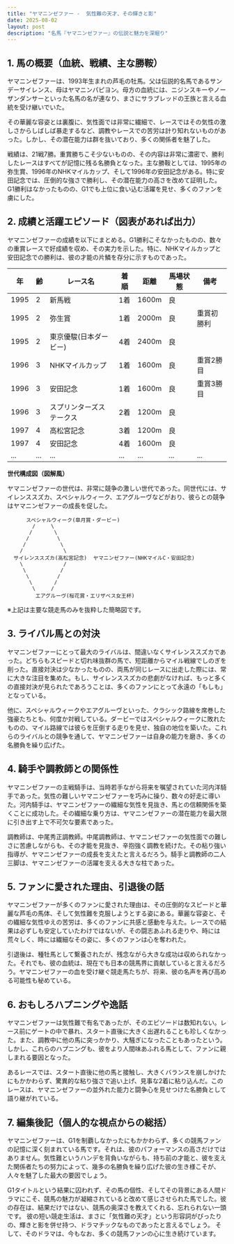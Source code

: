 ```yaml
---
title: "ヤマニンゼファー -  気性難の天才、その輝きと影"
date: 2025-08-02
layout: post
description: "名馬『ヤマニンゼファー』の伝説と魅力を深堀り"
---
```


## 1. 馬の概要（血統、戦績、主な勝鞍）

ヤマニンゼファーは、1993年生まれの芦毛の牡馬。父は伝説的名馬であるサンデーサイレンス、母はヤマニンパピヨン。母方の血統には、ニジンスキーやノーザンダンサーといった名馬の名が連なり、まさにサラブレッドの王族と言える血統を受け継いでいた。

その華麗な容姿とは裏腹に、気性面では非常に繊細で、レースではその気性の激しさからしばしば暴走するなど、調教やレースでの苦労は計り知れないものがあった。しかし、その潜在能力は群を抜いており、多くの関係者を魅了した。

戦績は、21戦7勝。重賞勝ちこそ少ないものの、その内容は非常に濃密で、勝利したレースはすべてが記憶に残る名勝負となった。主な勝鞍としては、1995年の弥生賞、1996年のNHKマイルカップ、そして1996年の安田記念がある。特に安田記念では、圧倒的な強さで勝利し、その潜在能力の高さを改めて証明した。G1勝利はなかったものの、G1でも上位に食い込む活躍を見せ、多くのファンを虜にした。


## 2. 成績と活躍エピソード（図表があれば出力）

ヤマニンゼファーの成績を以下にまとめる。G1勝利こそなかったものの、数々の重賞レースで好成績を収め、その実力を示した。特に、NHKマイルカップと安田記念での勝利は、彼の才能の片鱗を存分に示すものであった。

| 年 | 齢 | レース名 | 着順 | 距離 | 馬場状態 | 備考 |
|---|---|---|---|---|---|---|
| 1995 | 2 | 新馬戦 | 1着 | 1600m | 良 | |
| 1995 | 2 | 弥生賞 | 1着 | 2000m | 良 | 重賞初勝利 |
| 1995 | 2 | 東京優駿(日本ダービー) | 4着 | 2400m | 良 | |
| 1996 | 3 | NHKマイルカップ | 1着 | 1600m | 良 | 重賞2勝目 |
| 1996 | 3 | 安田記念 | 1着 | 1600m | 良 | 重賞3勝目 |
| 1996 | 3 | スプリンターズステークス | 2着 | 1200m | 良 | |
| 1997 | 4 | 高松宮記念 | 3着 | 1200m | 良 | |
| 1997 | 4 | 安田記念 | 4着 | 1600m | 良 | |
| ... | ... | ... | ... | ... | ... | ... |


**世代構成図（図解風）**

ヤマニンゼファーの世代は、非常に競争の激しい世代であった。同世代には、サイレンススズカ、スペシャルウィーク、エアグルーヴなどがおり、彼らとの競争はヤマニンゼファーの成長を促した。

```
      スペシャルウィーク(皐月賞・ダービー)
        /     \
       /       \
      /         \
     /           \
    /             \
  サイレンススズカ(高松宮記念)  ヤマニンゼファー(NHKマイルC・安田記念)
    \             /
     \           /
      \         /
       \       /
        \     /
         エアグルーヴ(桜花賞・エリザベス女王杯)
```

※上記は主要な競走馬のみを抜粋した簡略図です。


## 3. ライバル馬との対決

ヤマニンゼファーにとって最大のライバルは、間違いなくサイレンススズカであった。どちらもスピードと切れ味抜群の馬で、短距離からマイル戦線でしのぎを削った。直接対決は少なかったものの、両馬が同じレースに出走した際には、常に大きな注目を集めた。もし、サイレンススズカの悲劇がなければ、もっと多くの直接対決が見られたであろうことは、多くのファンにとって永遠の「もしも」となっている。

他に、スペシャルウィークやエアグルーヴといった、クラシック路線を席巻した強豪たちとも、何度か対戦している。ダービーではスペシャルウィークに敗れたものの、マイル路線では彼らを圧倒する走りを見せ、独自の地位を築いた。これらのライバルとの競争を通して、ヤマニンゼファーは自身の能力を磨き、多くの名勝負を繰り広げた。


## 4. 騎手や調教師との関係性

ヤマニンゼファーの主戦騎手は、当時若手ながら将来を嘱望されていた河内洋騎手であった。気性の難しいヤマニンゼファーを巧みに操り、数々の好走に導いた。河内騎手は、ヤマニンゼファーの繊細な気性を見抜き、馬との信頼関係を築くことに成功した。その繊細な乗り方は、ヤマニンゼファーの潜在能力を最大限に引き出す上で不可欠な要素であった。

調教師は、中尾秀正調教師。中尾調教師は、ヤマニンゼファーの気性面での難しさに苦慮しながらも、その才能を見抜き、辛抱強く調教を続けた。その粘り強い指導が、ヤマニンゼファーの成長を支えたと言えるだろう。騎手と調教師の二人三脚は、ヤマニンゼファーの活躍を支える大きな柱であった。


## 5. ファンに愛された理由、引退後の話

ヤマニンゼファーが多くのファンに愛された理由は、その圧倒的なスピードと華麗な芦毛の馬体、そして気性難を克服しようとする姿にある。華麗な容姿と、その繊細な気性ゆえの苦労は、多くのファンに共感と感動を与えた。レースでの結果は必ずしも安定していたわけではないが、その闘志あふれる走りや、時には荒々しく、時には繊細なその姿に、多くのファンは心を奪われた。

引退後は、種牡馬として繋養されたが、残念ながら大きな成功は収められなかった。それでも、彼の血統は、現在でも日本の競馬界に貢献していると言えるだろう。ヤマニンゼファーの血を受け継ぐ競走馬たちが、将来、彼の名声を再び高める可能性も秘めている。


## 6. おもしろハプニングや逸話

ヤマニンゼファーは気性難で有名であったが、そのエピソードは数知れない。レース前にゲートの中で暴れ、スタート直後に大きく出遅れることも珍しくなかった。また、調教中に他の馬に突っかかり、大騒ぎになったこともあったという。しかし、これらのハプニングも、彼をより人間味あふれる馬として、ファンに親しまれる要因となった。

あるレースでは、スタート直後に他の馬と接触し、大きくバランスを崩しかけたにもかかわらず、驚異的な粘り強さで追い上げ、見事な2着に粘り込んだ。このレースは、ヤマニンゼファーの並外れた能力と闘争心を見せつけた名勝負として語り継がれている。


## 7. 編集後記（個人的な視点からの総括）

ヤマニンゼファーは、G1を制覇しなかったにもかかわらず、多くの競馬ファンの記憶に深く刻まれている馬です。それは、彼のパフォーマンスの高さだけではありません。気性難というハンデを背負いながらも、持ち前の才能と、彼を支えた関係者たちの努力によって、幾多の名勝負を繰り広げた彼の生き様こそが、人々を魅了した最大の要因でしょう。

G1タイトルという結果に囚われず、その馬の個性、そしてその背景にある人間ドラマにこそ、競馬の魅力が凝縮されていると改めて感じさせられた馬でした。彼の存在は、結果だけではない、競馬の奥深さを教えてくれる、忘れられない一頭です。  彼の短い競走生活は、まさに「気性難の天才」という形容詞がぴったりの、輝きと影を併せ持つ、ドラマチックなものであったと言えるでしょう。  そして、そのドラマは、今もなお、多くの競馬ファンの心に生き続けています。
